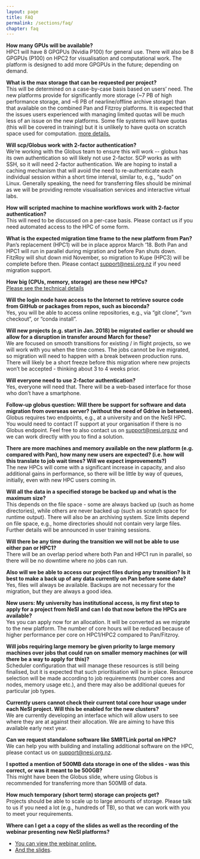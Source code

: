 ```yaml
---
layout: page
title: FAQ
permalink: /sections/faq/
chapter: faq
---
```


**How many GPUs will be available?** <br/>
HPC1 will have 8 GPGPUs (Nvidia P100) for general use. There will also be 8 GPGPUs (P100) on HPC2 for visualisation and computational work. The platform is designed to add more GPGPUs in the future; depending on demand.

**What is the max storage that can be requested per project?**<br/>
This will be determined on a case-by-case basis based on users’ need. The new platforms provide for significantly more storage (~7 PB of high performance storage, and ~6 PB of nearline/offline archive storage) than that available on the combined Pan and Fitzroy platforms. It is expected that the issues users experienced with managing limited quotas will be much less of an issue on the new platforms. Some file systems will have quotas (this will be covered in training) but it is unlikely to have quota on scratch space used for computation. [more details.](https://www.nesi.org.nz/services/high-performance-computing/platforms/new-infrastructure-platform)

**Will scp/Globus work with 2-factor authentication?**<br/>
We’re working with the Globus team to ensure this will work -- globus has its own authentication so will likely not use 2-factor. SCP works as with SSH, so it will need 2-factor authentication. We are hoping to install a caching mechanism that will avoid the need to re-authenticate each individual session within a short time interval, similar to, e.g., “sudo” on Linux. Generally speaking, the need for transferring files should be minimal as we will be providing remote visualisation services and interactive virtual labs.

**How will scripted machine to machine workflows work with 2-factor authentication?**<br />
This will need to be discussed on a per-case basis. Please contact us if you need automated access to the HPC of some form.

**What is the expected migration time frame to the new platform from Pan?**<br/>
Pan’s replacement (HPC1) will be in place approx March ‘18. Both Pan and HPC1 will run in parallel during migration and before Pan shuts down.
FitzRoy will shut down mid November, so migration to Kupe (HPC3) will be complete before then.
Please contact support@nesi.org.nz if you need migration support.

**How big (CPUs, memory, storage) are these new HPCs?**<br />
[Please see the technical details](https://www.nesi.org.nz/services/high-performance-computing/platforms/new-infrastructure-platform)

**Will the login node have access to the Internet to retrieve source code from GitHub or packages from repos, such as bioconda?**<br />
Yes, you will be able to access online repositories, e.g., via “git clone”, “svn checkout”, or “conda install”.

**Will new projects (e.g. start in Jan. 2018) be migrated earlier or should we allow for a disruption in transfer around March for these?**<br/>
We are focused on smooth transitions for existing / in flight projects, so we will work with you when the time comes. The jobs cannot be live migrated, so migration will need to happen with a break between production runs. There will likely be a short freeze before this migration where new projects won’t be accepted - thinking about 3 to 4 weeks prior.

**Will everyone need to use 2-factor authentication?**<br/>
Yes, everyone will need that. There will be a web-based interface for those who don’t have a smartphone.

**Follow-up globus question: Will there be support for software and data migration from overseas server? (without the need of Gdrive in between).**<br />
Globus requires two endpoints, e.g., at a university and on the NeSI HPC. You would need to contact IT support at your organisation if there is no Globus endpoint. Feel free to also contact us on support@nesi.org.nz and we can work directly with you to find a solution.

**There are more machines and memory available on the new platform (e.g. compared with Pan), how many new users are expected? (i.e. how will this translate to job wait times? Will we expect improvements?)**<br />
The new HPCs will come with a significant increase in capacity, and also additional gains in performance, so there will be little by way of queues, initially, even with new HPC users coming in.

**Will all the data in a specified storage be backed up and what is the maximum size?**<br />
This depends on the file space - some are always backed up (such as home directories), while others are never backed up (such as scratch space for runtime output). There will also be an archiving system. Size limits depend on file space, e.g., home directories should not contain very large files. Further details will be announced in user training sessions.

**Will there be any time during the transition we will not be able to use either pan or HPC1?**<br />
There will be an overlap period where both Pan and HPC1 run in parallel, so there will be no downtime where no jobs can run.

**Also will we be able to access our project files during any transition? Is it best to make a back up of any data currently on Pan before some date?** <br/>
Yes, files will always be available. Backups are not necessary for the migration, but they are always a good idea.

**New users: My university has institutional access, is my first step to apply for a project from NeSI and can I do that now before the HPCs are available?**<br />
Yes you can apply now for an allocation. It will be converted as we migrate to the new platform. The number of core hours will be reduced because of higher performance per core on HPC1/HPC2 compared to Pan/Fitzroy.

**Will jobs requiring large memory be given priority to large memory machines over jobs that could run on smaller memory machines (or will there be a way to apply for this)?**<br />
Scheduler configuration that will manage these resources is still being finalised, but it is expected that such prioritisation will be in place. Resource selection will be made according to job requirements (number cores and nodes, memory usage etc.), and there may also be additional queues for particular job types.

**Currently users cannot check their current total core hour usage under each NeSI project. Will this be enabled for the new clusters?** <br/>
We are currently developing an interface which will allow users to see where they are at against their allocation. We are aiming to have this available early next year.

**Can we request standalone software like SMRTLink portal on HPC?**<br />
We can help you with building and installing additional software on the HPC, please contact us on support@nesi.org.nz.

**I spotted a mention of 500MB data storage in one of the slides - was this correct, or was it meant to be 500GB?** <br/>
This might have been the Globus slide, where using Globus is recommended for transferring more than 500MB of data.

**How much temporary (short term) storage can projects get?**<br />
Projects should be able to scale up to large amounts of storage. Please talk to us if you need a lot (e.g., hundreds of TB), so that we can work with you to meet your requirements.

**Where can I get a a copy of the slides as well as the recording of the webinar presenting new NeSI platforms?**<br/>
* [You can view the webinar online.](https://youtu.be/ldv9Tpoz_78)
* [And the slides](https://docs.google.com/presentation/d/1hw0Rp60VAgJEYSaMHly1hN1u7DxV2YpsYznrHMIzRYI/edit?usp=sharing).
